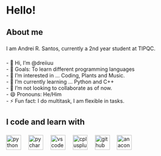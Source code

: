 <h1 align="left">Hello!</h1>

###

<h2 align="left">About me</h2>

###

<p align="left">I am Andrei R. Santos, currently a 2nd year student at TIPQC.</p>

###

<p align="left">- 👋 Hi, I’m @dreiiuu<br>- 🎯 Goals: To learn different programming languages <br>- 👀 I’m interested in ... Coding, Plants and Music. <br>- 🌱 I’m currently learning ... Python and C++<br>- 💞️ I’m not looking to collaborate as of now.<br>- 😄 Pronouns: He/Him<br>- ⚡ Fun fact: I do multitask, I am flexible in tasks.</p>

###

<h2 align="left">I code and learn with</h2>

###

<div align="left">
  <img src="https://cdn.jsdelivr.net/gh/devicons/devicon/icons/python/python-original.svg" height="40" alt="python logo"  />
  <img width="12" />
  <img src="https://cdn.jsdelivr.net/gh/devicons/devicon/icons/pycharm/pycharm-original.svg" height="40" alt="pycharm logo"  />
  <img width="12" />
  <img src="https://cdn.jsdelivr.net/gh/devicons/devicon/icons/vscode/vscode-original.svg" height="40" alt="vscode logo"  />
  <img width="12" />
  <img src="https://cdn.jsdelivr.net/gh/devicons/devicon/icons/cplusplus/cplusplus-original.svg" height="40" alt="cplusplus logo"  />
  <img width="12" />
  <img src="https://cdn.jsdelivr.net/gh/devicons/devicon/icons/github/github-original.svg" height="40" alt="github logo"  />
  <img width="12" />
  <img src="https://cdn.jsdelivr.net/gh/devicons/devicon/icons/anaconda/anaconda-original.svg" height="40" alt="anaconda logo"  />
</div>

###
